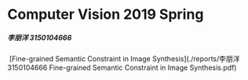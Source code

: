 # Computer Vision 2019 Spring

##### 李朋洋 3150104666

​	[Fine-grained Semantic Constraint in Image Synthesis](./reports/李朋洋 3150104666 Fine-grained Semantic Constraint in Image Synthesis.pdf)

